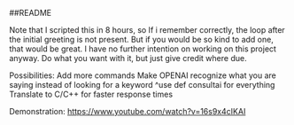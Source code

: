##README



Note that I scripted this in 8 hours, so If i remember correctly, the loop after the initial greeting is not present. But if you would be so kind to add one, that would be great. I have no further intention on working on this project anyway. Do what you want with it, but just give credit where due. 

Possibilities:
Add more commands
Make OPENAI recognize what you are saying instead of looking for a keyword
^use def consultai for everything
Translate to C/C++ for faster response times


Demonstration:
https://www.youtube.com/watch?v=16s9x4cIKAI
